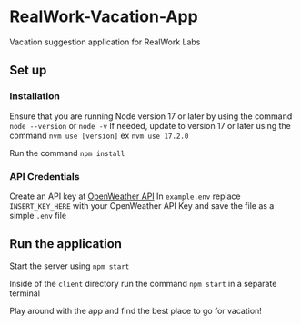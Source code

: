 # **RealWork-Vacation-App**

Vacation suggestion application for RealWork Labs

## **Set up**

### **Installation**

Ensure that you are running Node version 17 or later by using the command `node --version` or `node -v`
If needed, update to version 17 or later using the command `nvm use [version]` ex `nvm use 17.2.0`

Run the command `npm install`

### **API Credentials**

Create an API key at [OpenWeather API](https://openweathermap.org/api/one-call-api#how)
In `example.env` replace `INSERT_KEY_HERE` with your OpenWeather API Key and save the file as a simple `.env` file

## **Run the application**

Start the server using `npm start`

Inside of the `client` directory run the command `npm start` in a separate terminal

Play around with the app and find the best place to go for vacation!
